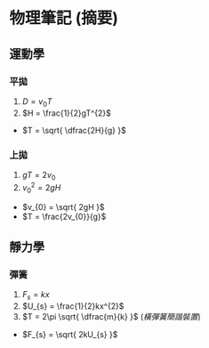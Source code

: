 # 物理筆記 (摘要)
## 運動學
### 平拋
1. $D = v_{0}T$
2. $H = \frac{1}{2}gT^{2}$
- $T = \sqrt{ \dfrac{2H}{g} }$
### 上拋
1. $gT = 2v_{0}$
2. ${v_{0}}^{2} = 2gH$
- $v_{0} = \sqrt{ 2gH }$
- $T = \frac{2v_{0}}{g}$

## 靜力學
### 彈簧
1. $F_{s} = kx$
2. $U_{s} = \frac{1}{2}kx^{2}$
3. $T = 2\pi \sqrt{ \dfrac{m}{k} }$ (*橫彈簧簡諧裝置*)
- $F_{s} = \sqrt{ 2kU_{s} }$